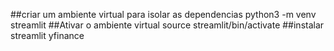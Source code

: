 ##criar um ambiente virtual para isolar as dependencias
python3 -m venv streamlit
##Ativar o ambiente virtual
source streamlit/bin/activate
##instalar 
streamlit
yfinance
